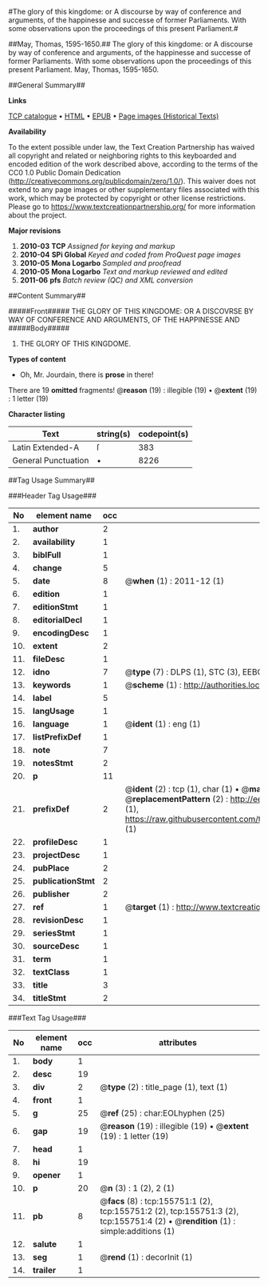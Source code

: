 #The glory of this kingdome: or A discourse by way of conference and arguments, of the happinesse and successe of former Parliaments. With some observations upon the proceedings of this present Parliament.#

##May, Thomas, 1595-1650.##
The glory of this kingdome: or A discourse by way of conference and arguments, of the happinesse and successe of former Parliaments. With some observations upon the proceedings of this present Parliament.
May, Thomas, 1595-1650.

##General Summary##

**Links**

[TCP catalogue](http://www.ota.ox.ac.uk/tcp/)  • 
[HTML](http://tei.it.ox.ac.uk/tcp/Texts-HTML/free/A86/A86042.html)  • 
[EPUB](http://tei.it.ox.ac.uk/tcp/Texts-EPUB/free/A86/A86042.epub) • 
[Page images (Historical Texts)](https://historicaltexts.jisc.ac.uk/eebo-99872906e)

**Availability**

To the extent possible under law, the Text Creation Partnership has waived all copyright and related or neighboring rights to this keyboarded and encoded edition of the work described above, according to the terms of the CC0 1.0 Public Domain Dedication (http://creativecommons.org/publicdomain/zero/1.0/). This waiver does not extend to any page images or other supplementary files associated with this work, which may be protected by copyright or other license restrictions. Please go to https://www.textcreationpartnership.org/ for more information about the project.

**Major revisions**

1. __2010-03__ __TCP__ *Assigned for keying and markup*
1. __2010-04__ __SPi Global__ *Keyed and coded from ProQuest page images*
1. __2010-05__ __Mona Logarbo__ *Sampled and proofread*
1. __2010-05__ __Mona Logarbo__ *Text and markup reviewed and edited*
1. __2011-06__ __pfs__ *Batch review (QC) and XML conversion*

##Content Summary##

#####Front#####
THE GLORY OF THIS KINGDOME: OR A DISCOVRSE BY WAY OF CONFERENCE AND ARGUMENTS, OF THE HAPPINESSE AND
#####Body#####

1. THE GLORY OF THIS KINGDOME.

**Types of content**

  * Oh, Mr. Jourdain, there is **prose** in there!

There are 19 **omitted** fragments! 
 @__reason__ (19) : illegible (19)  •  @__extent__ (19) : 1 letter (19)

**Character listing**


|Text|string(s)|codepoint(s)|
|---|---|---|
|Latin Extended-A|ſ|383|
|General Punctuation|•|8226|

##Tag Usage Summary##

###Header Tag Usage###

|No|element name|occ|attributes|
|---|---|---|---|
|1.|__author__|2||
|2.|__availability__|1||
|3.|__biblFull__|1||
|4.|__change__|5||
|5.|__date__|8| @__when__ (1) : 2011-12 (1)|
|6.|__edition__|1||
|7.|__editionStmt__|1||
|8.|__editorialDecl__|1||
|9.|__encodingDesc__|1||
|10.|__extent__|2||
|11.|__fileDesc__|1||
|12.|__idno__|7| @__type__ (7) : DLPS (1), STC (3), EEBO-CITATION (1), PROQUEST (1), VID (1)|
|13.|__keywords__|1| @__scheme__ (1) : http://authorities.loc.gov/ (1)|
|14.|__label__|5||
|15.|__langUsage__|1||
|16.|__language__|1| @__ident__ (1) : eng (1)|
|17.|__listPrefixDef__|1||
|18.|__note__|7||
|19.|__notesStmt__|2||
|20.|__p__|11||
|21.|__prefixDef__|2| @__ident__ (2) : tcp (1), char (1)  •  @__matchPattern__ (2) : ([0-9\-]+):([0-9IVX]+) (1), (.+) (1)  •  @__replacementPattern__ (2) : http://eebo.chadwyck.com/downloadtiff?vid=$1&page=$2 (1), https://raw.githubusercontent.com/textcreationpartnership/Texts/master/tcpchars.xml#$1 (1)|
|22.|__profileDesc__|1||
|23.|__projectDesc__|1||
|24.|__pubPlace__|2||
|25.|__publicationStmt__|2||
|26.|__publisher__|2||
|27.|__ref__|1| @__target__ (1) : http://www.textcreationpartnership.org/docs/. (1)|
|28.|__revisionDesc__|1||
|29.|__seriesStmt__|1||
|30.|__sourceDesc__|1||
|31.|__term__|1||
|32.|__textClass__|1||
|33.|__title__|3||
|34.|__titleStmt__|2||


###Text Tag Usage###

|No|element name|occ|attributes|
|---|---|---|---|
|1.|__body__|1||
|2.|__desc__|19||
|3.|__div__|2| @__type__ (2) : title_page (1), text (1)|
|4.|__front__|1||
|5.|__g__|25| @__ref__ (25) : char:EOLhyphen (25)|
|6.|__gap__|19| @__reason__ (19) : illegible (19)  •  @__extent__ (19) : 1 letter (19)|
|7.|__head__|1||
|8.|__hi__|19||
|9.|__opener__|1||
|10.|__p__|20| @__n__ (3) : 1 (2), 2 (1)|
|11.|__pb__|8| @__facs__ (8) : tcp:155751:1 (2), tcp:155751:2 (2), tcp:155751:3 (2), tcp:155751:4 (2)  •  @__rendition__ (1) : simple:additions (1)|
|12.|__salute__|1||
|13.|__seg__|1| @__rend__ (1) : decorInit (1)|
|14.|__trailer__|1||

